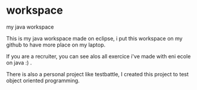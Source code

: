 # workspace
my java workspace 


This  is my java workspace made on eclipse, i put this workspace on my github to have more place on my laptop.

If you are a recruiter, you can see alos all exercice i've made with eni ecole on java :) .

There is also a personal project like testbattle, I created this project to test object oriented programming.
